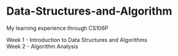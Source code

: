 # Data-Structures-and-Algorithm
My learning experience through CS106P

Week 1 - Introduction	to	Data	Structures	and	Algorithms<br />
Week 2 - Algorithm Analysis
